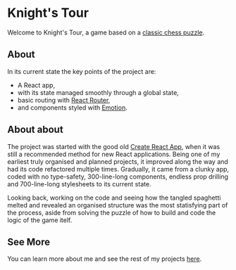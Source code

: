 # Knight's Tour

Welcome to Knight's Tour, a game based on a [classic chess puzzle](https://en.wikipedia.org/wiki/Knight%27s_tour).

## About

In its current state the key points of the project are:

-   A React app,
-   with its state managed smoothly through a global state,
-   basic routing with [React Router](https://reactrouter.com/home),
-   and components styled with [Emotion](https://emotion.sh/docs/introduction).

## About about

The project was started with the good old [Create React App](https://github.com/facebook/create-react-app), when it was still a recommended method for new React applications. Being one of my earliest truly organised and planned projects, it improved along the way and had its code refactored multiple times. Gradually, it came from a clunky app, coded with no type-safety, 300-line-long components, endless prop drilling and 700-line-long stylesheets to its current state.

Looking back, working on the code and seeing how the tangled spaghetti melted and revealed an organised structure was the most statisfying part of the process, aside from solving the puzzle of how to build and code the logic of the game itelf.

## See More

You can learn more about me and see the rest of my projects [here](https://maliszewski.vercel.app/).
